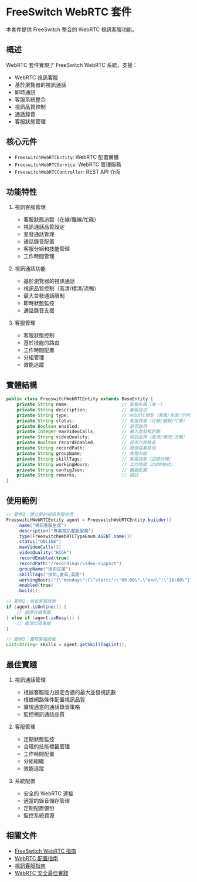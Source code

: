 # FreeSwitch WebRTC 套件

本套件提供 FreeSwitch 整合的 WebRTC 視訊客服功能。

## 概述

WebRTC 套件實現了 FreeSwitch WebRTC 系統，支援：

- WebRTC 視訊客服
- 基於瀏覽器的視訊通話
- 即時通訊
- 客服系統整合
- 視訊品質控制
- 通話錄音
- 客服狀態管理

## 核心元件

- `FreeswitchWebRTCEntity`: WebRTC 配置實體
- `FreeswitchWebRTCService`: WebRTC 管理服務
- `FreeswitchWebRTCController`: REST API 介面

## 功能特性

1. 視訊客服管理
   - 客服狀態追蹤（在線/離線/忙碌）
   - 視訊通話品質設定
   - 並發通話管理
   - 通話錄音配置
   - 客服分組和技能管理
   - 工作時間管理

2. 視訊通話功能
   - 基於瀏覽器的視訊通話
   - 視訊品質控制（高清/標清/流暢）
   - 最大並發通話限制
   - 即時狀態監控
   - 通話錄音支援

3. 客服管理
   - 客服狀態控制
   - 基於技能的路由
   - 工作時間配置
   - 分組管理
   - 效能追蹤

## 實體結構

```java
public class FreeswitchWebRTCEntity extends BaseEntity {
    private String name;                    // 客服名稱（唯一）
    private String description;             // 客服描述
    private String type;                    // WebRTC類型（客服/坐席/佇列）
    private String status;                  // 客服狀態（在線/離線/忙碌）
    private Boolean enabled;                // 是否啟用
    private Integer maxVideoCalls;          // 最大並發視訊數
    private String videoQuality;            // 視訊品質（高清/標清/流暢）
    private Boolean recordEnabled;          // 是否允許錄音
    private String recordPath;              // 錄音檔案路徑
    private String groupName;               // 客服分組
    private String skillTags;               // 客服技能（逗號分隔）
    private String workingHours;            // 工作時間（JSON格式）
    private String configJson;              // 擴展配置
    private String remarks;                 // 備註
}
```

## 使用範例

```java
// 範例1：建立新的視訊客服坐席
FreeswitchWebRTCEntity agent = FreeswitchWebRTCEntity.builder()
    .name("視訊客服坐席")
    .description("專業視訊客服服務")
    .type(FreeswitchWebRTCTypeEnum.AGENT.name())
    .status("ONLINE")
    .maxVideoCalls(3)
    .videoQuality("HIGH")
    .recordEnabled(true)
    .recordPath("/recordings/video-support")
    .groupName("技術支援")
    .skillTags("技術,產品,英語")
    .workingHours("{\"monday\":{\"start\":\"09:00\",\"end\":\"18:00\"}}")
    .enabled(true)
    .build();

// 範例2：檢查客服狀態
if (agent.isOnline()) {
    // 處理在線客服
} else if (agent.isBusy()) {
    // 處理忙碌客服
}

// 範例3：獲取客服技能
List<String> skills = agent.getSkillTagList();
```

## 最佳實踐

1. 視訊通話管理
   - 根據客服能力設定合適的最大並發視訊數
   - 根據網路條件配置視訊品質
   - 實現適當的通話錄音策略
   - 監控視訊通話品質

2. 客服管理
   - 定期狀態監控
   - 合理的技能標籤管理
   - 工作時間配置
   - 分組組織
   - 效能追蹤

3. 系統配置
   - 安全的 WebRTC 連接
   - 適當的錄音儲存管理
   - 定期配置備份
   - 監控系統資源

## 相關文件

- [FreeSwitch WebRTC 指南](https://freeswitch.org/confluence/display/FREESWITCH/WebRTC)
- [WebRTC 配置指南](https://freeswitch.org/confluence/display/FREESWITCH/WebRTC+Configuration)
- [視訊客服指南](https://freeswitch.org/confluence/display/FREESWITCH/Video+Customer+Service)
- [WebRTC 安全最佳實踐](https://freeswitch.org/confluence/display/FREESWITCH/WebRTC+Security)
